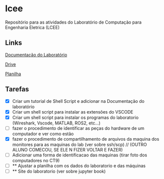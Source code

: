 # lcee
Repositório para as atividades do Laboratório de Computação para Engenharia Eletrica (LCEE)

## Links

[Documentação do Laboratório](https://docs.google.com/document/d/1bnXhSl0Q7n9jgF0m1FqWycCkRyAJd4P5/edit#heading=h.rgadcdeq8ij4)

[Drive](https://drive.google.com/drive/folders/18Un8P1lrbHC7CKtmb7pVnO0NpNZHpF6P)

[Planilha](https://docs.google.com/spreadsheets/d/14guPu286_RSIyEn7gyfUo2kHLwa5NKoeKSU7KQInk8U/edit?usp=sharing)

## Tarefas
- [X] Criar um tutorial de Shell Script e adicionar na Documentação do laboratório
- [X] Criar um shell script para instalar as extensões do VSCODE
- [X] Criar um shell script para instalar os programas do laboratorio (Wireshark, Vscode, MATLAB, ROS2, etc...)
- [ ] fazer o procedimento de identificar as peças do hardware de um computador e ver como estão 
- [X] fazer o procedimento de compartilhamento de arquivos da maquina dos monitores para as maquinas do lab (ver sobre ssh/scp) // (OUTRO ALUNO COMECOU, SE ELE N FIZER VOLTAR E FAZER)
- [ ] Adicionar uma forma de identificacao das maquinas (tirar foto dos computadores no CT9)
- [ ] ** Ajustar a planilha com os dados do laboratorio e das máquinas
- [ ] ** Site do laboratorio (ver sobre jupyter book)
